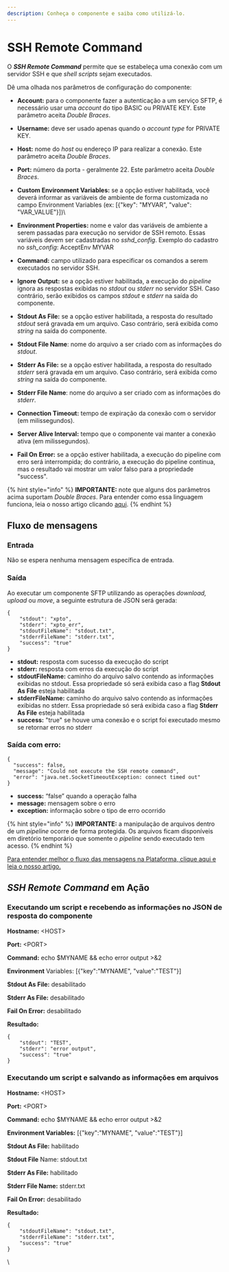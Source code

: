 ```yaml
---
description: Conheça o componente e saiba como utilizá-lo.
---
```


# SSH Remote Command

O _**SSH Remote Command**_ permite que se estabeleça uma conexão com um servidor SSH e que _shell scripts_ sejam executados.

Dê uma olhada nos parâmetros de configuração do componente:

* **Account:** para o componente fazer a autenticação a um serviço SFTP, é necessário usar uma _account_ do tipo BASIC ou PRIVATE KEY. Este parâmetro aceita _Double Braces_.
* **Username:** deve ser usado apenas quando o _account type_ for PRIVATE KEY.
* **Host:** nome do _host_ ou endereço IP para realizar a conexão. Este parâmetro aceita _Double Braces_.
* **Port:** número da porta - geralmente 22. Este parâmetro aceita _Double Braces_.
* **Custom Environment Variables:** se a opção estiver habilitada, você deverá informar as variáveis de ambiente de forma customizada no campo Environment Variables (ex: \[{"key": "MYVAR", "value": "VAR\_VALUE"}])\

* **Environment Properties:** nome e valor das variáveis de ambiente a serem passadas para execução no servidor de SSH remoto. Essas variáveis devem ser cadastradas no _sshd\_config_. Exemplo do cadastro no _ssh\_config_: AcceptEnv MYVAR
* **Command:** campo utilizado para especificar os comandos a serem executados no servidor SSH.
* **Ignore Output:** se a opção estiver habilitada, a execução do _pipeline_ ignora as respostas exibidas no _stdout_ ou _stderr_ no servidor SSH. Caso contrário, serão exibidos os campos _stdout_ e _stderr_ na saída do componente.
* **Stdout As File:** se a opção estiver habilitada, a resposta do resultado _stdout_ será gravada em um arquivo. Caso contrário, será exibida como _string_ na saída do componente.
* **Stdout File Name**: nome do arquivo a ser criado com as informações do _stdout_.
* **Stderr As File:** se a opção estiver habilitada, a resposta do resultado _stderr_ será gravada em um arquivo. Caso contrário, será exibida como _string_ na saída do componente.
* **Stderr File Name**: nome do arquivo a ser criado com as informações do _stderr_.
* **Connection Timeout:** tempo de expiração da conexão com o servidor (em milissegundos).
* **Server Alive Interval:** tempo que o componente vai manter a conexão ativa (em milissegundos).
* **Fail On Error:** se a opção estiver habilitada, a execução do pipeline com erro será interrompida; do contrário, a execução do pipeline continua, mas o resultado vai mostrar um valor falso para a propriedade "success".

{% hint style="info" %}
**IMPORTANTE:** note que alguns dos parâmetros acima suportam _Double Braces_. Para entender como essa linguagem funciona, leia o nosso artigo clicando [aqui](broken-reference).
{% endhint %}

## Fluxo de mensagens <a href="#h_e854786965" id="h_e854786965"></a>

### Entrada <a href="#h_0de720fbcf" id="h_0de720fbcf"></a>

Não se espera nenhuma mensagem específica de entrada.

### Saída <a href="#h_9908e4ffaa" id="h_9908e4ffaa"></a>

Ao executar um componente SFTP utilizando as operações _download, upload_ ou _move_, a seguinte estrutura de JSON será gerada:

```
{
    "stdout": "xpto",
    "stderr": "xpto_err",
    "stdoutFileName": "stdout.txt",
    "stderrFileName": "stderr.txt",
    "success": "true"
}
```

* **stdout:** resposta com sucesso da execução do script
* **stderr:** resposta com erros da execução do script
* **stdoutFileName:** caminho do arquivo salvo contendo as informações exibidas no stdout. Essa propriedade só será exibida caso a flag **Stdout As File** esteja habilitada
* **stderrFileName:** caminho do arquivo salvo contendo as informações exibidas no stderr. Essa propriedade só será exibida caso a flag **Stderr As File** esteja habilitada
* **success:** "true" se houve uma conexão e o script foi executado mesmo se retornar erros no stderr

### **Saída com erro:**

```
{
  "success": false,
  "message": "Could not execute the SSH remote command",
  "error": "java.net.SocketTimeoutException: connect timed out"
}
```

* **success:** “false” quando a operação falha
* **message:** mensagem sobre o erro
* **exception:** informação sobre o tipo de erro ocorrido

{% hint style="info" %}
**IMPORTANTE:** a manipulação de arquivos dentro de um _pipeline_ ocorre de forma protegida. Os arquivos ficam disponíveis em diretório temporário que somente o _pipeline_ sendo executado tem acesso.
{% endhint %}

[Para entender melhor o fluxo das mensagens na Plataforma, clique aqui e leia o nosso artigo.](https://docs.digibee.com/documentation/v/pt-br/build/pipelines/processamento-de-mensagens)

## _SSH Remote Command_ em Ação <a href="#h_9a8cd2b071" id="h_9a8cd2b071"></a>

### **Executando um script e recebendo as informações no JSON de resposta do componente**

**Hostname:** \<HOST>

**Port:** \<PORT>

**Command:** echo $MYNAME && echo error output >&2

**Environment** Variables: \[{"key":"MYNAME", "value":"TEST"}]

**Stdout As File:** desabilitado

**Stderr As File:** desabilitado

**Fail On Error:** desabilitado

**Resultado:**

```
{
    "stdout": "TEST",
    "stderr": "error output",
    "success": "true"
}
```

### **Executando um script e salvando as informações em arquivos**

**Hostname:** \<HOST>

**Port:** \<PORT>

**Command:** echo $MYNAME && echo error output >&2

**Environment Variables:** \[{"key":"MYNAME", "value":"TEST"}]

**Stdout As File:** habilitado

**Stdout File** Name: stdout.txt

**Stderr As File:** habilitado

**Stderr File Name:** stderr.txt

**Fail On Error:** desabilitado

**Resultado:**

```
{
    "stdoutFileName": "stdout.txt",
    "stderrFileName": "stderr.txt",
    "success": "true"
}
```

\

